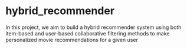 # hybrid_recommender
In this project, we aim to build a hybrid recommender system using both item-based and user-based collaborative filtering methods to make personalized movie recommendations for a given user
